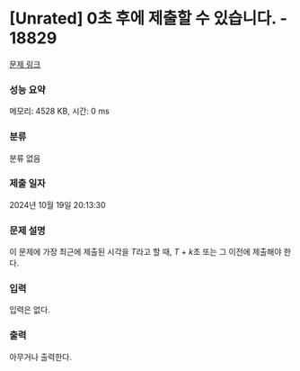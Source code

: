 # [Unrated] 0초 후에 제출할 수 있습니다. - 18829 

[문제 링크](https://www.acmicpc.net/problem/18829) 

### 성능 요약

메모리: 4528 KB, 시간: 0 ms

### 분류

분류 없음

### 제출 일자

2024년 10월 19일 20:13:30

### 문제 설명

<p>이 문제에 가장 최근에 제출된 시각을 <em>T</em>라고 할 때, <em>T</em> + <em>k</em>초 또는 그 이전에 제출해야 한다.</p>

### 입력 

 <p>입력은 없다.</p>

### 출력 

 <p>아무거나 출력한다.</p>

